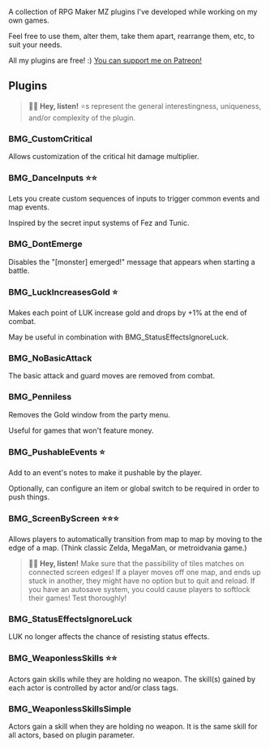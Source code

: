 A collection of RPG Maker MZ plugins I've developed while working on my own games.

Feel free to use them, alter them, take them apart, rearrange them, etc, to suit your needs.

All my plugins are free! :) [You can support me on Patreon!](https://www.patreon.com/c/BenMakesGames)

## Plugins

> 🧚‍♀️ **Hey, listen!** ⭐s represent the general interestingness, uniqueness, and/or complexity of the plugin.

### BMG_CustomCritical
Allows customization of the critical hit damage multiplier.
 
### BMG_DanceInputs ⭐⭐
Lets you create custom sequences of inputs to trigger common events and map events.

Inspired by the secret input systems of Fez and Tunic.

### BMG_DontEmerge
Disables the "\[monster\] emerged!" message that appears when starting a battle.

### BMG_LuckIncreasesGold ⭐
Makes each point of LUK increase gold and drops by +1% at the end of combat.

May be useful in combination with BMG_StatusEffectsIgnoreLuck.

### BMG_NoBasicAttack
The basic attack and guard moves are removed from combat.

### BMG_Penniless
Removes the Gold window from the party menu.

Useful for games that won't feature money.

### BMG_PushableEvents ⭐
Add <pushable> to an event's notes to make it pushable by the player.

Optionally, can configure an item or global switch to be required in order to push things.

### BMG_ScreenByScreen ⭐⭐⭐
Allows players to automatically transition from map to map by moving to the edge of a map. (Think classic Zelda, MegaMan, or metroidvania game.)

> 🧚‍♀️ **Hey, listen!** Make sure that the passibility of tiles matches on connected screen edges! If a player moves off one map, and ends up stuck in another, they might have no option but to quit and reload. If you have an autosave system, you could cause players to softlock their games! Test thoroughly!

### BMG_StatusEffectsIgnoreLuck 
LUK no longer affects the chance of resisting status effects.

### BMG_WeaponlessSkills ⭐⭐
Actors gain skills while they are holding no weapon. The skill(s) gained by each actor is controlled by actor and/or class tags.

### BMG_WeaponlessSkillsSimple
Actors gain a skill when they are holding no weapon. It is the same skill for all actors, based on plugin parameter.
